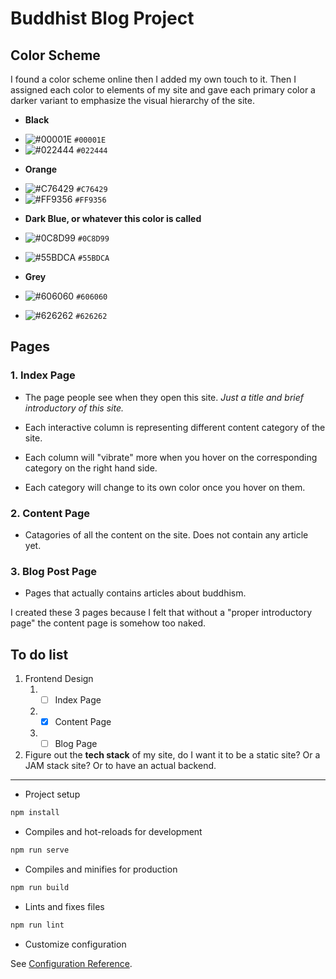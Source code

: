 # Buddhist Blog Project

## Color Scheme

I found a color scheme online then I added my own touch to it.
Then I assigned each color to elements of my site and gave each primary color a darker variant to emphasize the visual hierarchy of the site.

* **Black**
- ![#00001E](https://placehold.it/15/00001E/000000?text=+) `#00001E`
- ![#022444](https://placehold.it/15/022444/000000?text=+) `#022444`


* **Orange**
- ![#C76429](https://placehold.it/15/C76429/000000?text=+) `#C76429`
- ![#FF9356](https://placehold.it/15/FF9356/000000?text=+) `#FF9356`


* **Dark Blue, or whatever this color is called**
* ![#0C8D99](https://placehold.it/15/0C8D99/000000?text=+) `#0C8D99`
* ![#55BDCA](https://placehold.it/15/55BDCA/000000?text=+) `#55BDCA`

* **Grey**
* ![#606060](https://placehold.it/15/606060/000000?text=+) `#606060`
* ![#626262](https://placehold.it/15/626262/000000?text=+) `#626262`

## Pages

### 1. Index Page

* The page people see when they open this site. *Just a title and brief introductory of this site.*

* Each interactive column is representing different content category of the site.

* Each column will "vibrate" more when you hover on the corresponding category on the right hand side.

* Each category will change to its own color once you hover on them.

### 2. Content Page

* Catagories of all the content on the site. Does not contain any article yet.

### 3. Blog Post Page

* Pages that actually contains articles about buddhism.

I created these 3 pages because I felt that without a "proper introductory page" the content page is somehow too naked.

## To do list

1. Frontend Design
   1. - [ ] Index Page
   2. - [x] Content Page
   3. - [ ] Blog Page

2. Figure out the **tech stack** of my site, do I want it to be a static site? Or a JAM stack site? Or to have an actual backend.


---

* Project setup

```bash
npm install
```

* Compiles and hot-reloads for development

```bash
npm run serve
```

* Compiles and minifies for production

```bash
npm run build
```

* Lints and fixes files

```bash
npm run lint
```

* Customize configuration

See [Configuration Reference](https://cli.vuejs.org/config/).